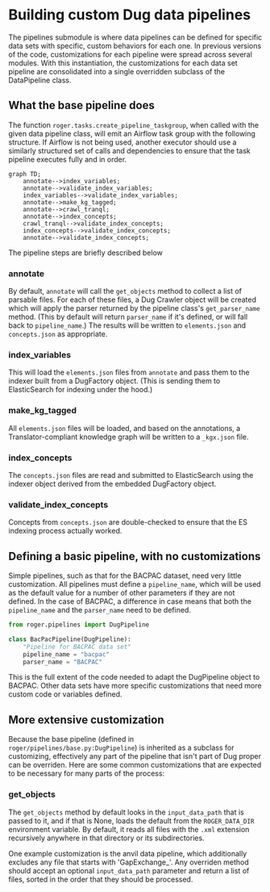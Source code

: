 # Building custom Dug data pipelines

The pipelines submodule is where data pipelines can be defined for specific data
sets with specific, custom behaviors for each one. In previous versions of the
code, customizations for each pipeline were spread across several modules. With
this instantiation, the customizations for each data set pipeline are
consolidated into a single overridden subclass of the DataPipeline class.

## What the base pipeline does

The function `roger.tasks.create_pipeline_taskgroup`, when called with the given
data pipeline class, will emit an Airflow task group with the following
structure. If Airflow is not being used, another executor should use a similarly
structured set of calls and dependencies to ensure that the task pipeline
executes fully and in order.

```mermaid
graph TD;
    annotate-->index_variables;
    annotate-->validate_index_variables;
    index_variables-->validate_index_variables;
    annotate-->make_kg_tagged;
    annotate-->crawl_tranql;
    annotate-->index_concepts;
    crawl_tranql-->validate_index_concepts;
    index_concepts-->validate_index_concepts;
    annotate-->validate_index_concepts;
```
The pipeline steps are briefly described below

### annotate

By default, `annotate` will call the `get_objects` method to collect a list of
parsable files. For each of these files, a Dug Crawler object will be created
which will apply the parser returned by the pipeline class's `get_parser_name`
method. (This by default will return `parser_name` if it's defined, or will fall
back to `pipeline_name`.) The results will be written to `elements.json` and
`concepts.json` as appropriate.

### index_variables

This will load the `elements.json` files from `annotate` and pass them to the
indexer built from a DugFactory object. (This is sending them to ElasticSearch
for indexing under the hood.)

### make_kg_tagged

All `elements.json` files will be loaded, and based on the annotations, a
Translator-compliant knowledge graph will be written to a `_kgx.json` file.

### index_concepts

The `concepts.json` files are read and submitted to ElasticSearch using the
indexer object derived from the embedded DugFactory object. 

### validate_index_concepts

Concepts from `concepts.json` are double-checked to ensure that the ES indexing
process actually worked.

## Defining a basic pipeline, with no customizations

Simple pipelines, such as that for the BACPAC dataset, need very little
customization. All pipelines must define a `pipeline_name`, which will be used
as the default value for a number of other parameters if they are not
defined. In the case of BACPAC, a difference in case means that both the
`pipeline_name` and the `parser_name` need to be defined.

```python
from roger.pipelines import DugPipeline

class BacPacPipeline(DugPipeline):
    "Pipeline for BACPAC data set"
    pipeline_name = "bacpac"
    parser_name = "BACPAC"
```

This is the full extent of the code needed to adapt the DugPipeline object to
BACPAC. Other data sets have more specific customizations that need more custom
code or variables defined.

## More extensive customization

Because the base pipeline (defined in `roger/pipelines/base.py:DugPipeline`) is
inherited as a subclass for customizing, effectively any part of the pipeline
that isn't part of Dug proper can be overriden. Here are some common
customizations that are expected to be necessary for many parts of the process:

### get_objects

The `get_objects` method by default looks in the `input_data_path` that is
passed to it, and if that is None, loads the default from the `ROGER_DATA_DIR`
environment variable. By default, it reads all files with the `.xml` extension
recursively anywhere in that directory or its subdirectories.

One example customization is the anvil data pipeline, which additionally
excludes any file that starts with 'GapExchange_'. Any overriden method should
accept an optional `input_data_path` parameter and return a list of files,
sorted in the order that they should be processed.
